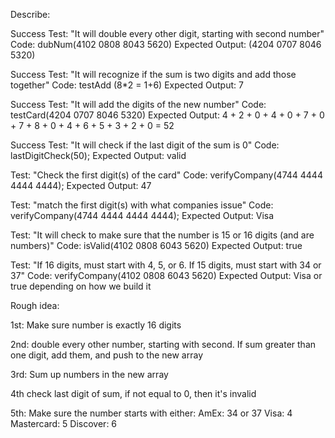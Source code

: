 Describe:

Success
Test: "It will double every other digit, starting with second number"
Code: dubNum(4102 0808 8043 5620)
Expected Output: (4204 0707 8046 5320)

Success
Test: "It will recognize if the sum is two digits and add those together"
Code: testAdd (8*2 = 1+6)
Expected Output: 7

Success
Test: "It will add the digits of the new number"
Code: testCard(4204 0707 8046 5320)
Expected Output: 4 + 2 + 0 + 4 + 0 + 7 + 0 + 7 + 8 + 0 + 4 + 6 + 5 + 3 + 2 + 0 = 52

Success
Test: "It will check if the last digit of the sum is 0"
Code: lastDigitCheck(50);
Expected Output: valid


Test: "Check the first digit(s) of the card"
Code: verifyCompany(4744 4444 4444 4444);
Expected Output: 47

Test: "match the first digit(s) with what companies issue"
Code: verifyCompany(4744 4444 4444 4444);
Expected Output: Visa

Test: "It will check to make sure that the number is 15 or 16 digits (and are numbers)"
Code: isValid(4102 0808 6043 5620)
Expected Output: true

Test: "If 16 digits, must start with 4, 5, or 6. If 15 digits, must start with 34 or 37"
Code: verifyCompany(4102 0808 6043 5620)
Expected Output: Visa or true depending on how we build it

Rough idea: 
 

1st: Make sure number is exactly 16 digits

2nd: double every other number, starting with second. If sum greater than one digit, add them, and push to the new array

3rd: Sum up numbers in the new array

4th check last digit of sum, if not equal to 0, then it's invalid

5th: Make sure the number starts with either: 
  AmEx: 34 or 37
  Visa: 4
  Mastercard: 5
  Discover: 6